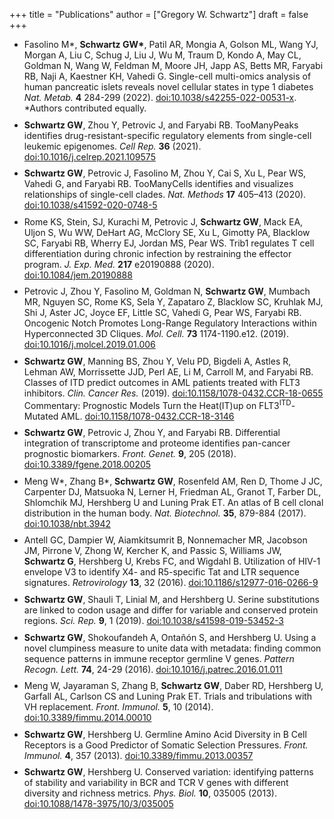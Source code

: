 +++
title = "Publications"
author = ["Gregory W. Schwartz"]
draft = false
+++

<style>
li:not(:last-child) {
    margin-bottom: 2%;
}
</style>

-   Fasolino M\*, **Schwartz GW\***, Patil AR, Mongia A, Golson ML, Wang
    YJ, Morgan A, Liu C, Schug J, Liu J, Wu M, Traum D, Kondo A, May CL, Goldman
    N, Wang W, Feldman M, Moore JH, Japp AS, Betts MR, Faryabi RB, Naji A,
    Kaestner KH, Vahedi G. Single-cell multi-omics analysis of human pancreatic
    islets reveals novel cellular states in type 1 diabetes _Nat. Metab._ **4** 284-299 (2022).
    [doi:10.1038/s42255-022-00531-x](http://www.nature.com/articles/s42255-022-00531-x). \*Authors contributed equally.
-   <span class="org-target" id="org-target--tooManyPeaks"></span> **Schwartz GW**, Zhou Y, Petrovic J, and Faryabi RB. TooManyPeaks
    identifies drug-resistant-specific regulatory elements from single-cell
    leukemic epigenomes. _Cell Rep._ **36** (2021).
    [doi:10.1016/j.celrep.2021.109575](https://doi.org/10.1016/j.celrep.2021.109575)
-   <span class="org-target" id="org-target--tooManyCells"></span> **Schwartz GW**, Petrovic J, Fasolino M, Zhou Y, Cai S, Xu L,
    Pear WS, Vahedi G, and Faryabi RB. TooManyCells identifies and visualizes
    relationships of single-cell clades. _Nat. Methods_ **17** 405–413 (2020).
    [doi:10.1038/s41592-020-0748-5](https://doi.org/10.1038/s41592-020-0748-5)
-   Rome KS, Stein, SJ, Kurachi M, Petrovic J, **Schwartz GW**, Mack EA, Uljon S, Wu
    WW, DeHart AG, McClory SE, Xu L, Gimotty PA, Blacklow SC, Faryabi RB, Wherry
    EJ, Jordan MS, Pear WS. Trib1 regulates T cell differentiation during chronic
    infection by restraining the effector program. _J. Exp. Med._ **217** e20190888
    (2020).
    [doi:10.1084/jem.20190888](https://doi.org/10.1084/jem.20190888)
-   Petrovic J, Zhou Y, Fasolino M, Goldman N, **Schwartz GW**, Mumbach MR, Nguyen SC,
    Rome KS, Sela Y, Zapataro Z, Blacklow SC, Kruhlak MJ, Shi J, Aster JC, Joyce
    EF, Little SC, Vahedi G, Pear WS, Faryabi RB. Oncogenic Notch Promotes
    Long-Range Regulatory Interactions within Hyperconnected 3D Cliques. _Mol.
    Cell._ **73** 1174-1190.e12. (2019).
    [doi:10.1016/j.molcel.2019.01.006](https://www.cell.com/molecular-cell/fulltext/S1097-2765(19)30006-1?_returnURL=https%3A%2F%2Flinkinghub.elsevier.com%2Fretrieve%2Fpii%2FS1097276519300061%3Fshowall%3Dtrue)
-   <span class="org-target" id="org-target--flt3Class"></span> **Schwartz GW**, Manning BS, Zhou Y, Velu PD,
    Bigdeli A, Astles R, Lehman AW, Morrissette JJD, Perl AE, Li M, Carroll M, and
    Faryabi RB. Classes of ITD predict outcomes in AML patients treated with FLT3
    inhibitors. _Clin. Cancer Res._ (2019).
    [doi:10.1158/1078-0432.CCR-18-0655](http://clincancerres.aacrjournals.org/content/25/2/573)
    Commentary: Prognostic Models Turn the Heat(IT)up on FLT3<sup>ITD</sup>-Mutated AML.
    [doi:10.1158/1078-0432.CCR-18-3146](http://clincancerres.aacrjournals.org/content/25/2/460?iss=2)
-   <span class="org-target" id="org-target--integration"></span> **Schwartz GW**, Petrovic J, Zhou Y, and Faryabi RB.
    Differential integration of transcriptome and proteome identifies pan-cancer
    prognostic biomarkers. _Front. Genet._ **9**, 205 (2018).
    [doi:10.3389/fgene.2018.00205](https://www.frontiersin.org/articles/10.3389/fgene.2018.00205/full)
-   <span class="org-target" id="org-target--bCellAtlas"></span> Meng W\*, Zhang B\*, **Schwartz GW**, Rosenfeld AM, Ren D, Thome J
    JC, Carpenter DJ, Matsuoka N, Lerner H, Friedman AL, Granot T, Farber DL,
    Shlomchik MJ, Hershberg U and Luning Prak ET. An atlas of B cell clonal
    distribution in the human body. _Nat. Biotechnol._ **35**, 879-884 (2017).
    [doi:10.1038/nbt.3942](https://www.nature.com/nbt/journal/vaop/ncurrent/full/nbt.3942.html)
-   Antell GC, Dampier W, Aiamkitsumrit B, Nonnemacher MR, Jacobson JM, Pirrone V,
    Zhong W, Kercher K, and Passic S, Williams JW, **Schwartz G**, Hershberg U,
    Krebs FC, and Wigdahl B. Utilization of HIV-1 envelope V3 to identify X4- and
    R5-specific Tat and LTR sequence signatures. _Retrovirology_ **13**, 32 (2016).
    [doi:10.1186/s12977-016-0266-9](http://retrovirology.biomedcentral.com/articles/10.1186/s12977-016-0266-9)
-   **Schwartz GW**, Shauli T, Linial M, and Hershberg U. Serine substitutions are
    linked to codon usage and differ for variable and conserved protein regions.
    _Sci. Rep._ **9**, 1 (2019).
    [doi:10.1038/s41598-019-53452-3](http://www.nature.com/articles/s41598-019-53452-3)
-   <span class="org-target" id="org-target--clumpinessPaper"></span> **Schwartz GW**, Shokoufandeh A, Ontañón S, and Hershberg U.
    Using a novel clumpiness measure to unite data with metadata: finding common
    sequence patterns in immune receptor germline V genes. _Pattern Recogn. Lett._
    **74**, 24-29 (2016). [doi:10.1016/j.patrec.2016.01.011](http://www.sciencedirect.com/science/article/pii/S0167865516000234)
-   Meng W, Jayaraman S, Zhang B, **Schwartz GW**, Daber RD, Hershberg U,
    Garfall AL, Carlson CS and Luning Prak ET. Trials and tribulations with VH
    replacement. _Front. Immunol._ **5**, 10 (2014). [doi:10.3389/fimmu.2014.00010](http://www.frontiersin.org/Journal/10.3389/fimmu.2014.00010/abstract)
-   <span class="org-target" id="org-target--diversitySelectionPaper"></span> **Schwartz GW**, Hershberg U. Germline Amino Acid
    Diversity in B Cell Receptors is a Good Predictor of Somatic Selection
    Pressures. _Front. Immunol._ **4**, 357 (2013). [doi:10.3389/fimmu.2013.00357](http://www.frontiersin.org/Journal/10.3389/fimmu.2013.00357/abstract)
-   <span class="org-target" id="org-target--diversityPaper"></span> **Schwartz GW**, Hershberg U. Conserved variation:
    identifying patterns of stability and variability in BCR and TCR V genes with
    different diversity and richness metrics. _Phys. Biol._ **10**, 035005 (2013).
    [doi:10.1088/1478-3975/10/3/035005](http://iopscience.iop.org/1478-3975/10/3/035005/)

<br></br>
